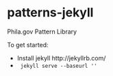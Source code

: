# patterns-jekyll
Phila.gov Pattern Library

To get started:
<ul>
  <li>Install jekyll http://jekyllrb.com/</li>
  <li><code> jekyll serve --baseurl ''</code></li>
</ul>
